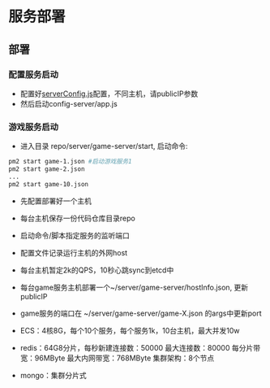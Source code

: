 服务部署
================

## 部署

### 配置服务启动
- 配置好[serverConfig.js](../config/serverConfig.js)配置，不同主机，请publicIP参数
- 然后启动config-server/app.js

### 游戏服务启动
- 进入目录 repo/server/game-server/start, 启动命令:
```bash
pm2 start game-1.json #启动游戏服务1
pm2 start game-2.json
...
pm2 start game-10.json

```

- 先配置部署好一个主机
- 每台主机保存一份代码仓库目录repo
- 启动命令/脚本指定服务的监听端口
- 配置文件记录运行主机的外网host
- 每台主机暂定2k的QPS，10秒心跳sync到etcd中
- 每台game服务主机部署一个~/server/game-server/hostInfo.json, 更新publicIP
- game服务的端口在 ~/server/game-server/game-X.json 的args中更新port

- ECS：4核8G，每个10个服务，每个服务1k，10台主机，最大并发10w
- redis：64G8分片，每秒新建连接数：50000 最大连接数：80000 每分片带宽：96MByte 最大内网带宽：768MByte 集群架构：8个节点
- mongo：集群分片式
